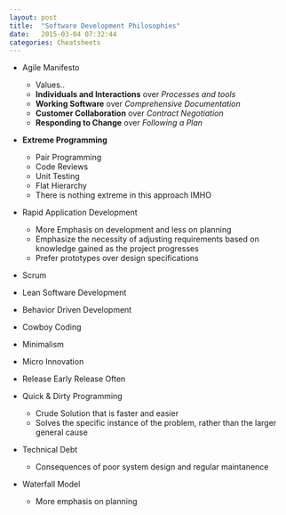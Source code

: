 ```yaml
---
layout: post
title:  "Software Development Philosophies"
date:   2015-03-04 07:32:44
categories: Cheatsheets
---
```


* Agile Manifesto
  * Values..
  * __Individuals and Interactions__ over *Processes and tools*
  * __Working Software__ over *Comprehensive Documentation*
  * __Customer Collaboration__ over *Contract Negotiation*
  * __Responding to Change__ over *Following a Plan*

* __Extreme Programming__
  * Pair Programming
  * Code Reviews
  * Unit Testing
  * Flat Hierarchy
  * There is nothing extreme in this approach IMHO

* Rapid Application Development
  * More Emphasis on development and less on planning
  * Emphasize the necessity of adjusting requirements based on knowledge gained as the project progresses
  * Prefer prototypes over design specifications

* Scrum 

* Lean Software Development

* Behavior Driven Development

* Cowboy Coding

* Minimalism
  
* Micro Innovation

* Release Early Release Often
  
* Quick & Dirty Programming
  * Crude Solution that is faster and easier
  * Solves the specific instance of the problem, rather than the larger general cause

* Technical Debt
  * Consequences of poor system design and regular maintanence

* Waterfall Model
  * More emphasis on planning
